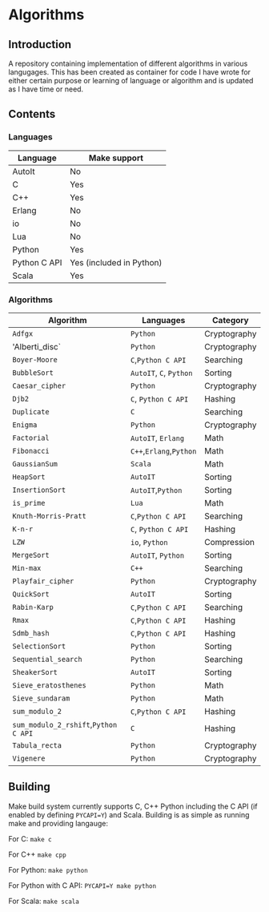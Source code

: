 # Algorithms

## Introduction
A repository containing implementation of different algorithms in various langugages. This has been created as container for code I have wrote for either certain purpose or learning of language or algorithm and is updated as I have time or need.

## Contents

### Languages

|Language|Make support|
|--------|------------|
|AutoIt|No|
|C|Yes|
|C++|Yes|
|Erlang|No|
|io|No|
|Lua|No|
|Python|Yes|
|Python C API|Yes (included in Python)|
|Scala|Yes|

### Algorithms

|Algorithm|Languages|Category|
|---------|---------|--------|
|`Adfgx`|`Python`|Cryptography|
|'Alberti_disc`|`Python`|Cryptography|
|`Boyer-Moore`|`C`,`Python C API`|Searching|
|`BubbleSort`|`AutoIT`, `C`, `Python`|Sorting|
|`Caesar_cipher`|`Python`|Cryptography|
|`Djb2`|`C`, `Python C API`|Hashing|
|`Duplicate`|`C`|Searching|
|`Enigma`|`Python`|Cryptography|
|`Factorial`|`AutoIT`, `Erlang`|Math|
|`Fibonacci`|`C++`,`Erlang`,`Python`|Math|
|`GaussianSum`|`Scala`|Math|
|`HeapSort`|`AutoIT`|Sorting|
|`InsertionSort`|`AutoIT`,`Python`|Sorting|
|`is_prime`|`Lua`|Math|
|`Knuth-Morris-Pratt`|`C`,`Python C API`|Searching|
|`K-n-r`|`C`, `Python C API`|Hashing|
|`LZW`|`io`, `Python`|Compression|
|`MergeSort`|`AutoIT`, `Python`|Sorting|
|`Min-max`|`C++`|Searching|
|`Playfair_cipher`|`Python`|Cryptography|
|`QuickSort`|`AutoIT`|Sorting|
|`Rabin-Karp`|`C`,`Python C API`|Searching|
|`Rmax`|`C`,`Python C API`|Hashing|
|`Sdmb_hash`|`C`,`Python C API`|Hashing|
|`SelectionSort`|`Python`|Sorting|
|`Sequential_search`|`Python`|Searching|
|`SheakerSort`|`AutoIT`|Sorting|
|`Sieve_eratosthenes`|`Python`|Math|
|`Sieve_sundaram`|`Python`|Math|
|`sum_modulo_2`|`C`,`Python C API`|Hashing|
|`sum_modulo_2_rshift`,`Python C API`|`C`|Hashing|
|`Tabula_recta`|`Python`|Cryptography|
|`Vigenere`|`Python`|Cryptography|

## Building

Make build system currently supports C, C++ Python including the C API (if enabled by defining `PYCAPI=Y`) and Scala. Building is as simple as running make and providing langauge:

For C:
`make c`

For C++
`make cpp`

For Python:
`make python`

For Python with C API:
`PYCAPI=Y make python`

For Scala:
`make scala`


